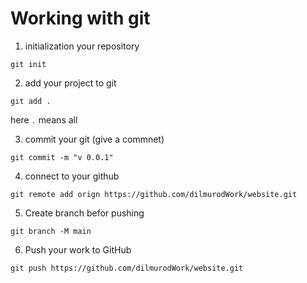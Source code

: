 # Working with git 

1. initialization your repository 

```shell
git init
```

2. add your project to git

```shell 
git add .
```
here `.` means all 

3. commit your git (give a commnet)

```shell
git commit -m "v 0.0.1" 
```

4. connect to your github

```shell
git remote add orign https://github.com/dilmurodWork/website.git
```

5. Create branch befor pushing

```shell
git branch -M main
```

6. Push your work to GitHub

```shell 
git push https://github.com/dilmurodWork/website.git
```
